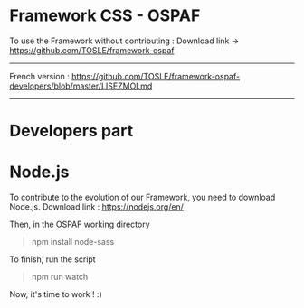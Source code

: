 # Framework CSS - OSPAF

To use the Framework without contributing : 
Download link -> https://github.com/TOSLE/framework-ospaf

______________________________________

French version : https://github.com/TOSLE/framework-ospaf-developers/blob/master/LISEZMOI.md
______________________________________

# Developers part

# Node.js

To contribute to the evolution of our Framework, you need to download Node.js.
Download link : https://nodejs.org/en/

Then, in the OSPAF working directory
> npm install node-sass

To finish, run the script
> npm run watch

Now, it's time to work ! :)
